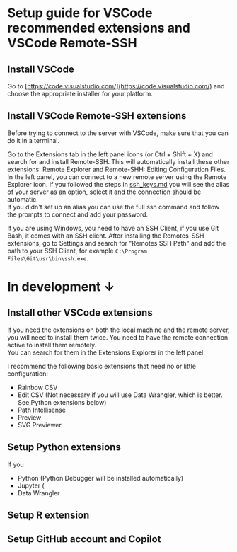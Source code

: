 # Setup guide for VSCode recommended extensions and VSCode Remote-SSH

## Install VSCode

Go to [https://code.visualstudio.com/](https://code.visualstudio.com/) and choose the appropriate installer for your platform.

## Install VSCode Remote-SSH extensions

Before trying to connect to the server with VSCode, make sure that you can do it in a terminal.  

Go to the Extensions tab in the left panel icons (or Ctrl + Shift + X) and search for and install Remote-SSH. 
This will automatically install these other extensions: Remote Explorer and Remote-SHH: Editing Configuration Files.
In the left panel, you can connect to a new remote server using the Remote Explorer icon. If you followed the steps in [ssh_keys.md](https://github.com/magwenelab/CodeStarterKit/blob/main/ssh_keys.md) 
you will see the alias of your server as an option, select it and the connection should be automatic.  
If you didn't set up an alias you can use the full ssh command and follow the prompts to connect and add your password.  

If you are using Windows, you need to have an SSH Client, if you use Git Bash, it comes with an SSH client. After installing the Remotes-SSH extensions, 
go to Settings and search for "Remotes SSH Path" and add the path to your SSH Client, for example `C:\Program Files\Git\usr\bin\ssh.exe`.  


# In development &darr;
## Install other VSCode extensions

If you need the extensions on both the local machine and the remote server, you will need to install them twice. 
You need to have the remote connection active to install them remotely.    
You can search for them in the Extensions Explorer in the left panel.

I recommend the following basic extensions that need no or little configuration:  

* Rainbow CSV
* Edit CSV (Not necessary if you will use Data Wrangler, which is better. See Python extensions below)  
* Path Intellisense  
* Preview  
* SVG Previewer  

## Setup Python extensions

If you 
* Python (Python Debugger will be installed automatically)
* Jupyter (
* Data Wrangler


## Setup R extension

## Setup GitHub account and Copilot
